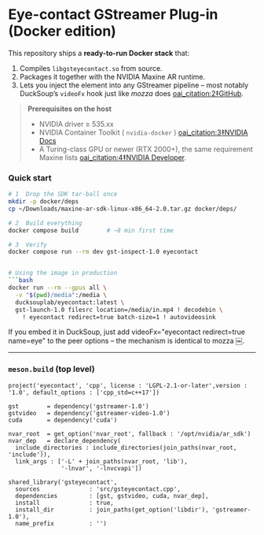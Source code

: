 # Eye-contact GStreamer Plug-in (Docker edition)

This repository ships a **ready-to-run Docker stack** that:

1. Compiles `libgsteyecontact.so` from source.
2. Packages it together with the NVIDIA Maxine AR runtime.
3. Lets you inject the element into any GStreamer pipeline – most
   notably DuckSoup’s `videoFx` hook just like *mozza* does  [oai_citation:2‡GitHub](https://github.com/ducksouplab/mozza).

> **Prerequisites on the host**
> * NVIDIA driver ≥ 535.xx  
> * NVIDIA Container Toolkit ( `nvidia-docker` )  [oai_citation:3‡NVIDIA Docs](https://docs.nvidia.com/ai-enterprise/deployment/vmware/latest/docker.html?utm_source=chatgpt.com)  
> * A Turing-class GPU or newer (RTX 2000+), the same requirement Maxine lists  [oai_citation:4‡NVIDIA Developer](https://developer.nvidia.com/maxine?utm_source=chatgpt.com).

### Quick start

```bash
# 1  Drop the SDK tar-ball once
mkdir -p docker/deps
cp ~/Downloads/maxine-ar-sdk-linux-x86_64-2.0.tar.gz docker/deps/

# 2  Build everything
docker compose build        # ~8 min first time

# 3  Verify
docker compose run --rm dev gst-inspect-1.0 eyecontact


# Using the image in production
```bash
docker run --rm --gpus all \
  -v "$(pwd)/media":/media \
  ducksouplab/eyecontact:latest \
  gst-launch-1.0 filesrc location=/media/in.mp4 ! decodebin \
    ! eyecontact redirect=true batch-size=1 ! autovideosink
```

If you embed it in DuckSoup, just add videoFx="eyecontact redirect=true name=eye" to the peer options – the mechanism is identical to mozza  ￼.

---

### `meson.build` (top level)

```meson
project('eyecontact', 'cpp', license : 'LGPL-2.1-or-later',version : '1.0', default_options : ['cpp_std=c++17'])

gst        = dependency('gstreamer-1.0')
gstvideo   = dependency('gstreamer-video-1.0')
cuda       = dependency('cuda')

nvar_root  = get_option('nvar_root', fallback : '/opt/nvidia/ar_sdk')
nvar_dep   = declare_dependency(
  include_directories : include_directories(join_paths(nvar_root, 'include')),
  link_args : ['-L' + join_paths(nvar_root, 'lib'),
               '-lnvar', '-lnvcvapi'])

shared_library('gsteyecontact',
  sources              : 'src/gsteyecontact.cpp',
  dependencies         : [gst, gstvideo, cuda, nvar_dep],
  install              : true,
  install_dir          : join_paths(get_option('libdir'), 'gstreamer-1.0'),
  name_prefix          : '')